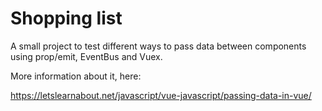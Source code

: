 # Shopping list

A small project to test different ways to pass data between components using prop/emit, EventBus and Vuex.

More information about it, here:

https://letslearnabout.net/javascript/vue-javascript/passing-data-in-vue/

